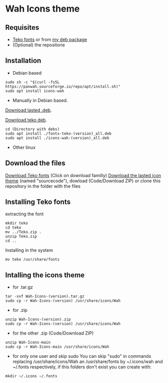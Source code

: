 # Wah Icons theme
## Requisites
- [Teko fonts](https://fonts.google.com/specimen/Teko) or from [my deb package](https://panwah.sourceforge.io/repo/apt/pool/main/f/fonts-teko/fonts-teko-1.1_all.deb)
- (Optional) the repositorie
## Installation
- Debian based
```
sudo sh -c "$(curl -fsSL https://panwah.sourceforge.io/repo/apt/install.sh)"
sudo apt install icons-wah
```
- Manually in Debian based.
>
  [Download lasted .deb](https://github.com/Reisy243/Wah-Icons/tags).
>
  [Download teko deb](https://panwah.sourceforge.io/repo/apt/pool/main/f/fonts-teko/fonts-teko-1.1_all.deb).
```
cd (Directory with debs)
sudo apt install ./fonts-teko-(version)_all.deb
sudo apt install ./icons-wah-(version)_all.deb
```
- Other linux
## Download the files
[Download Teko fonts](https://fonts.google.com/specimen/Teko) (Click on download familly)
[Download the lasted icon theme](https://github.com/Reisy243/Wah-Icons/tags) (named "sourcecode"), dowload (Code/Download ZIP) or clone this repository
in the folder with the files
## Installing Teko fonts
extracting the font
```
mkdir teko
cd teko
mv ../Teko.zip .
unzip Teko.zip
cd ..
```
Installing in the system
```
mv teko /usr/share/fonts
```
## Intalling the icons theme
- for .tar.gz
```
tar -xvf Wah-Icons-(version).tar.gz
sudo cp -r Wah-Icons-(version) /usr/share/icons/Wah
```
- for .zip
```
unzip Wah-Icons-(version).zip
sudo cp -r Wah-Icons-(version) /usr/share/icons/Wah
```
- for the other .zip (Code/Download ZIP)
```
unzip Wah-Icons-main
sudo cp -r Wah-Icons-main /usr/share/icons/Wah
```
- for only one user and skip sudo
You can skip "sudo" in commands replacing /usr/share/icons/Wah an /usr/share/fonts by ~/.icons/wah and ~/.fonts respectively, if this folders don't exist you can create with:
```
mkdir ~/.icons ~/.fonts
```
